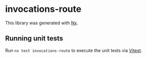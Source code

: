 # invocations-route

This library was generated with [Nx](https://nx.dev).

## Running unit tests

Run `nx test invocations-route` to execute the unit tests via [Vitest](https://vitest.dev/).
